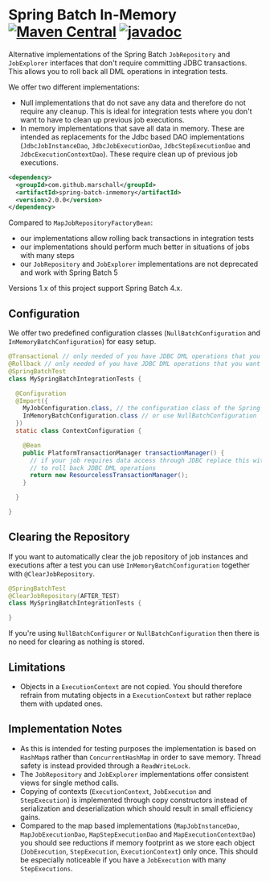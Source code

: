 Spring Batch In-Memory [![Maven Central](https://maven-badges.herokuapp.com/maven-central/com.github.marschall/spring-batch-inmemory/badge.svg)](https://maven-badges.herokuapp.com/maven-central/com.github.marschall/spring-batch-inmemory)  [![javadoc](https://javadoc.io/badge2/com.github.marschall/spring-batch-inmemory/javadoc.svg)](https://javadoc.io/doc/com.github.marschall/spring-batch-inmemory)
======================

Alternative implementations of the Spring Batch `JobRepository` and `JobExplorer` interfaces that don't require committing JDBC transactions. This allows you to roll back all DML operations in integration tests.

We offer two different implementations:

- Null implementations that do not save any data and therefore do not require any cleanup. This is ideal for integration tests where you don't want to have to clean up previous job executions.
- In memory implementations that save all data in memory. These are intended as replacements for the Jdbc based DAO implementations (`JdbcJobInstanceDao`, `JdbcJobExecutionDao`, `JdbcStepExecutionDao` and `JdbcExecutionContextDao`). These require clean up of previous job executions.

```xml
<dependency>
  <groupId>com.github.marschall</groupId>
  <artifactId>spring-batch-inmemory</artifactId>
  <version>2.0.0</version>
</dependency>
```

Compared to `MapJobRepositoryFactoryBean`:

- our implementations allow rolling back transactions in integration tests
- our implementations should perform much better in situations of jobs with many steps
- our `JobRepository` and `JobExplorer` implementations are not deprecated and work with Spring Batch 5

Versions 1.x of this project support Spring Batch 4.x.

Configuration
-------------

We offer two predefined configuration classes (`NullBatchConfiguration` and `InMemoryBatchConfiguration`) for easy setup.

```java
@Transactional // only needed of you have JDBC DML operations that you want to rollback
@Rollback // only needed of you have JDBC DML operations that you want to rollback
@SpringBatchTest
class MySpringBatchIntegrationTests {

  @Configuration
  @Import({
    MyJobConfiguration.class, // the configuration class of the Spring Batch job or step you want to test
    InMemoryBatchConfiguration.class // or use NullBatchConfiguration
  })
  static class ContextConfiguration {

    @Bean
    public PlatformTransactionManager transactionManager() {
      // if your job requires data access through JDBC replace this with DataSourceTransactionManager
      // to roll back JDBC DML operations 
      return new ResourcelessTransactionManager();
    }

  }

}
```

Clearing the Repository
-----------------------

If you want to automatically clear the job repository of job instances and executions after a test you can use `InMemoryBatchConfiguration` together with `@ClearJobRepository`.

```java
@SpringBatchTest
@ClearJobRepository(AFTER_TEST)
class MySpringBatchIntegrationTests {

}
```

If you're using `NullBatchConfigurer` or `NullBatchConfiguration` then there is no need for clearing as nothing is stored.

Limitations
-----------

- Objects in a `ExecutionContext` are not copied. You should therefore refrain from mutating objects in a `ExecutionContext` but rather replace them with updated ones.


Implementation Notes
--------------------

- As this is intended for testing purposes the implementation is based on `HashMap`s rather than `ConcurrentHashMap` in order to save memory. Thread safety is instead provided through a `ReadWriteLock`.
- The `JobRepository` and `JobExplorer` implementations offer consistent views for single method calls.
- Copying of contexts (`ExecutionContext`, `JobExecution` and `StepExecution`) is implemented through copy constructors instead of serialization and deserialization which should result in small efficiency gains.
- Compared to the map based implementations (`MapJobInstanceDao`, `MapJobExecutionDao`, `MapStepExecutionDao` and `MapExecutionContextDao`) you should see reductions if memory footprint as we store each object (`JobExecution`, `StepExecution`, `ExecutionContext`) only once. This should be especially noticeable if you have a `JobExecution` with many `StepExecutions`.
